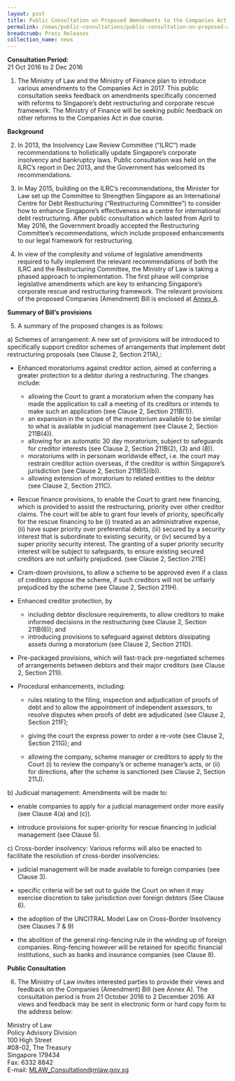 ```yaml
---
layout: post
title: Public Consultation on Proposed Amendments to the Companies Act to Strengthen Singapore as an International Centre for Debt Restructuring
permalink: /news/public-consultations/public-consultation-on-proposed-amendments-to-the-companies-act-
breadcrumb: Press Releases
collection_name: news
---
```


**Consultation Period:**  
21 Oct 2016 to 2 Dec 2016

1. The Ministry of Law and the Ministry of Finance plan to introduce various amendments to the Companies Act in 2017. This public consultation seeks feedback on amendments specifically concerned with reforms to Singapore’s debt restructuring and corporate rescue framework. The Ministry of Finance will be seeking public feedback on other reforms to the Companies Act in due course.


**Background**


2. In 2013, the Insolvency Law Review Committee (“ILRC”) made recommendations to holistically update Singapore’s corporate insolvency and bankruptcy laws. Public consultation was held on the ILRC’s report in Dec 2013, and the Government has welcomed its recommendations.


3. In May 2015, building on the ILRC’s recommendations, the Minister for Law set up the Committee to Strengthen Singapore as an International Centre for Debt Restructuring (“Restructuring Committee”) to consider how to enhance Singapore’s effectiveness as a centre for international debt restructuring. After public consultation which lasted from April to May 2016, the Government broadly accepted the Restructuring Committee’s recommendations, which include proposed enhancements to our legal framework for restructuring.


4. In view of the complexity and volume of legislative amendments required to fully implement the relevant recommendations of both the ILRC and the Restructuring Committee, the Ministry of Law is taking a phased approach to implementation. The first phase will comprise legislative amendments which are key to enhancing Singapore’s corporate rescue and restructuring framework. The relevant provisions of the proposed Companies (Amendment) Bill is enclosed at [Annex A]().




**Summary of Bill’s provisions**


5.    A summary of the proposed changes is as follows:  

  a) Schemes of arrangement: A new set of provisions will be introduced to specifically support creditor schemes of arrangements that implement debt restructuring proposals (see Clause 2,  Section 211A),:    
  
  * Enhanced moratoriums against creditor action, aimed at conferring a greater protection to a debtor during a restructuring. The changes include:  
    * allowing the Court to grant a moratorium when the company has made the application to call a meeting of its creditors or intends to make such an application (see Clause 2, Section 211B(1)).
    * an expansion in the scope of the moratorium available to be similar to what is available in judicial management (see Clause 2, Section 211B(4)).
    * allowing for an automatic 30 day moratorium, subject to safeguards for creditor interests (see Clause 2, Section 211B(2), (3) and (8)).
    * moratoriums with in personam worldwide effect, i.e. the court may restrain creditor action overseas, if the creditor is within Singapore’s jurisdiction (see Clause 2, Section 211B(5)(b)).
    * allowing extension of moratorium to related entities to the debtor (see Clause 2, Section 211C).

  * Rescue finance provisions, to enable the Court to grant new financing, which is provided to assist the restructuring, priority over other creditor claims. The court will be able to grant four levels of priority, specifically for the rescue financing to be (i) treated as an administrative expense, (ii) have super priority over preferential debts, (iii) secured by a security interest that is subordinate to existing security, or (iv) secured by a super priority security interest. The granting of a super priority security interest will be subject to safeguards, to ensure existing secured creditors are not unfairly prejudiced. (see Clause 2,  Section 211E) 
  
  * Cram-down provisions, to allow a scheme to be approved even if a class of creditors oppose the scheme, if such creditors will not be unfairly prejudiced by the scheme (see Clause 2, Section 211H).
  
  * Enhanced creditor protection, by
  
    * including debtor disclosure requirements, to allow creditors to make informed decisions in the restructuring (see Clause 2, Section 211B(6)); and
    * introducing provisions to safeguard against debtors dissipating assets during a moratorium (see Clause 2, Section 211D).
    
  * Pre-packaged provisions, which will fast-track pre-negotiated schemes of arrangements between debtors and their major creditors (see Clause 2, Section 211I).
  
  * Procedural enhancements, including:
  
    * rules relating to the filing, inspection and adjudication of proofs of debt and to allow the appointment of independent assessors, to resolve disputes when proofs of debt are adjudicated (see Clause 2, Section 211F);
    
    * giving the court the express power to order a re-vote (see Clause 2, Section 211G); and
    
    * allowing the company, scheme manager or creditors to apply to the Court (i) to review the company’s or scheme manager’s acts, or (ii) for directions, after the scheme is sanctioned (see Clause 2, Section 211J).
    
b) Judicual management: Amendments will be made to:

 * enable companies to apply for a judicial management order more easily (see Clause 4(a) and (c)).
 
 * introduce provisions for super-priority for rescue financing in judicial management (see Clause 5).
 
c) Cross-border insolvency: Various reforms will also be enacted to facilitate the resolution of cross-border insolvencies:

 * judicial management will be made available to foreign companies (see Clause 3).
 
 * specific criteria will be set out to guide the Court on when it may exercise discretion to take jurisdiction over foreign debtors (See Clause 6).
 
 * the adoption of the UNCITRAL Model Law on Cross-Border Insolvency (see Clauses 7 & 9)
 
 * the abolition of the general ring-fencing rule in the winding up of foreign companies. Ring-fencing however will be retained for specific financial institutions, such as banks and insurance companies (see Clause 8).
 
**Public Consultation**

6. The Ministry of Law invites interested parties to provide their views and feedback on the Companies (Amendment) Bill (see Annex A). The consultation period is from 21 October 2016 to 2 December 2016. All views and feedback may be sent in electronic form or hard copy form to the address below:

Ministry of Law  
Policy Advisory Division  
100 High Street  
#08-02, The Treasury  
Singapore 179434  
Fax: 6332 8842  
E-mail: <MLAW_Consultation@mlaw.gov.sg>




  
  



